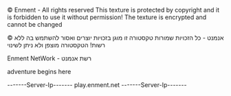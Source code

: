 © Enment - All rights reserved
This texture is protected by copyright and it is forbidden to use it without permission!
The texture is encrypted and cannot be changed

© אנמנט - כל הזכויות שמורות
טקסטורה זו מוגן בזכויות יוצרים ואסור להשתמש בה ללא רשות!
הטקסטורה מוצפן ולא ניתן לשינוי


Enment NetWork - רשת אנמנט 

adventure begins here

-------Server-Ip-------
play.enment.net
-------Server-Ip-------
